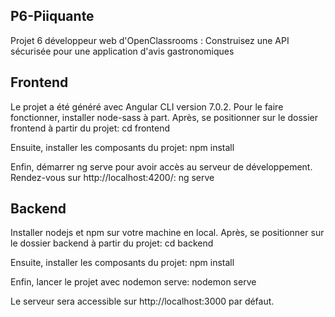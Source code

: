 ## P6-Piiquante ##

Projet 6 développeur web d'OpenClassrooms : Construisez une API sécurisée pour une application d'avis gastronomiques

## Frontend ##

Le projet a été généré avec Angular CLI version 7.0.2. Pour le faire fonctionner, installer node-sass à part. Après, se positionner sur le dossier frontend à partir du projet: cd frontend


Ensuite, installer les composants du projet: npm install


Enfin, démarrer ng serve pour avoir accès au serveur de développement. Rendez-vous sur http://localhost:4200/:  ng serve

## Backend ## 

Installer nodejs et npm sur votre machine en local. Après, se positionner sur le dossier backend à partir du projet: cd backend

Ensuite, installer les composants du projet: npm install

Enfin, lancer le projet avec nodemon serve: nodemon serve

Le serveur sera accessible sur http://localhost:3000 par défaut.

